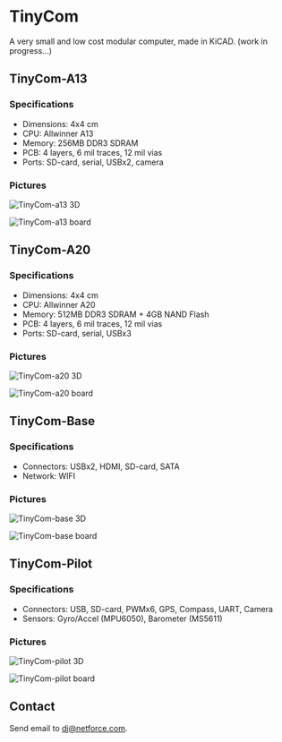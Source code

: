 # TinyCom

A very small and low cost modular computer, made in KiCAD.
(work in progress...)

## TinyCom-A13

### Specifications

- Dimensions: 4x4 cm
- CPU: Allwinner A13
- Memory: 256MB DDR3 SDRAM
- PCB: 4 layers, 6 mil traces, 12 mil vias
- Ports: SD-card, serial, USBx2, camera

### Pictures

![TinyCom-a13 3D](https://raw.githubusercontent.com/nfco/tinycom/master/tinycom-a13/tinycom-a13-3d.png)

![TinyCom-a13 board](https://raw.githubusercontent.com/nfco/tinycom/master/tinycom-a13/tinycom-a13-board.png)

## TinyCom-A20

### Specifications

- Dimensions: 4x4 cm
- CPU: Allwinner A20
- Memory: 512MB DDR3 SDRAM + 4GB NAND Flash
- PCB: 4 layers, 6 mil traces, 12 mil vias
- Ports: SD-card, serial, USBx3

### Pictures

![TinyCom-a20 3D](https://raw.githubusercontent.com/nfco/tinycom/master/tinycom-a20/tinycom-a20-3d.png)

![TinyCom-a20 board](https://raw.githubusercontent.com/nfco/tinycom/master/tinycom-a20/tinycom-a20-board.png)

## TinyCom-Base

### Specifications

- Connectors:  USBx2, HDMI, SD-card, SATA
- Network: WIFI

### Pictures

![TinyCom-base 3D](https://raw.githubusercontent.com/nfco/tinycom/master/tinycom-base/tinycom-base-3d.png)

![TinyCom-base board](https://raw.githubusercontent.com/nfco/tinycom/master/tinycom-base/tinycom-base-board.png)

## TinyCom-Pilot

### Specifications

- Connectors:  USB, SD-card, PWMx6, GPS, Compass, UART, Camera
- Sensors: Gyro/Accel (MPU6050), Barometer (MS5611)

### Pictures

![TinyCom-pilot 3D](https://raw.githubusercontent.com/nfco/tinycom/master/tinycom-pilot/tinycom-pilot-3d.png)

![TinyCom-pilot board](https://raw.githubusercontent.com/nfco/tinycom/master/tinycom-pilot/tinycom-pilot-board.png)

## Contact

Send email to dj@netforce.com.
